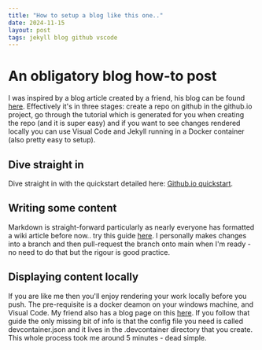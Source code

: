 ```yaml
---
title: "How to setup a blog like this one.."
date: 2024-11-15
layout: post
tags: jekyll blog github vscode
---
```


# An obligatory blog how-to post

I was inspired by a blog article created by a friend, his blog can be found [here](https://wmcdonald404.co.uk/). Effectively it's in three stages: create a repo on github in the github.io project, go through the tutorial which is generated for you when creating the repo (and it is super easy) and if you want to see changes rendered locally you can use Visual Code and Jekyll running in a Docker container (also pretty easy to setup).

## Dive straight in

Dive straight in with the quickstart detailed here: [Github.io quickstart](https://docs.github.com/en/pages/quickstart).

## Writing some content

Markdown is straight-forward particularly as nearly everyone has formatted a wiki article before now.. try this guide [here](https://www.markdownguide.org/basic-syntax/). I personally makes changes into a branch and then pull-request the branch onto main when I'm ready - no need to do that but the rigour is good practice.

## Displaying content locally

If you are like me then you'll enjoy rendering your work locally before you push. The pre-requisite is a docker deamon on your windows machine, and Visual Code. My friend also has a blog page on this [here](https://wmcdonald404.co.uk/2024/10/17/running-jekyll-in-a-devcontainer.html). If you follow that guide the only missing bit of info is that the config file you need is called devcontainer.json and it lives in the .devcontainer directory that you create. This whole process took me around 5 minutes - dead simple.
